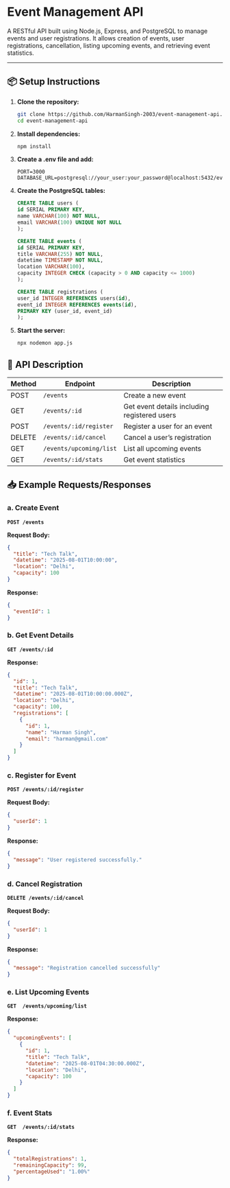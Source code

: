 # Event Management API

A RESTful API built using Node.js, Express, and PostgreSQL to manage events and user registrations. It allows creation of events, user registrations, cancellation, listing upcoming events, and retrieving event statistics.

---

## 📦 Setup Instructions

1. **Clone the repository:**
   ```bash
   git clone https://github.com/HarmanSingh-2003/event-management-api.git
   cd event-management-api
   
2. **Install dependencies:**
   ```bash
   npm install

3. **Create a .env file and add:**
   ```env
   PORT=3000
   DATABASE_URL=postgresql://your_user:your_password@localhost:5432/eventdb

4. **Create the PostgreSQL tables:**
   ```sql
   CREATE TABLE users (
   id SERIAL PRIMARY KEY,
   name VARCHAR(100) NOT NULL,
   email VARCHAR(100) UNIQUE NOT NULL
   );
   
   CREATE TABLE events (
   id SERIAL PRIMARY KEY,
   title VARCHAR(255) NOT NULL,
   datetime TIMESTAMP NOT NULL,
   location VARCHAR(100),
   capacity INTEGER CHECK (capacity > 0 AND capacity <= 1000)
   );

   CREATE TABLE registrations (
   user_id INTEGER REFERENCES users(id),
   event_id INTEGER REFERENCES events(id),
   PRIMARY KEY (user_id, event_id)
   );

5. **Start the server:**
   ```bash
   npx nodemon app.js

## 📘 API Description

| Method | Endpoint                | Description                                    |
|--------|-------------------------|------------------------------------------------|
| POST   | `/events`              | Create a new event                             |
| GET    | `/events/:id`          | Get event details including registered users   |
| POST   | `/events/:id/register` | Register a user for an event                   |
| DELETE | `/events/:id/cancel`   | Cancel a user’s registration                   |
| GET    | `/events/upcoming/list`| List all upcoming events                       |
| GET    | `/events/:id/stats`    | Get event statistics                           |

## 📥 Example Requests/Responses

### a. Create Event

**`POST /events`**

**Request Body:**
```json
{
  "title": "Tech Talk",
  "datetime": "2025-08-01T10:00:00",
  "location": "Delhi",
  "capacity": 100
}
```
**Response:**
```json
{
  "eventId": 1
}
```

### b. Get Event Details

**`GET /events/:id`**

**Response:**
```json
{
  "id": 1,
  "title": "Tech Talk",
  "datetime": "2025-08-01T10:00:00.000Z",
  "location": "Delhi",
  "capacity": 100,
  "registrations": [
    {
      "id": 1,
      "name": "Harman Singh",
      "email": "harman@gmail.com"
    }
  ]
}
```
### c. Register for Event

**`POST /events/:id/register`**

**Request Body:**
```json
{
  "userId": 1
}
```
**Response:**
```json
{
  "message": "User registered successfully."
}
```

### d. Cancel Registration

**`DELETE /events/:id/cancel`**

**Request Body:**
```json
{
  "userId": 1
}
```
**Response:**
```json
{
  "message": "Registration cancelled successfully"
}
```

### e. List Upcoming Events

**`GET  /events/upcoming/list`**

**Response:**
```json
{
  "upcomingEvents": [
    {
      "id": 1,
      "title": "Tech Talk",
      "datetime": "2025-08-01T04:30:00.000Z",
      "location": "Delhi",
      "capacity": 100
    }
  ]
}
```

### f. Event Stats

**`GET  /events/:id/stats`**

**Response:**
```json
{
  "totalRegistrations": 1,
  "remainingCapacity": 99,
  "percentageUsed": "1.00%"
}
```

